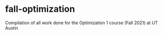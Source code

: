 # fall-optimization
Compilation of all work done for the Optimization 1 course (Fall 2021) at UT Austin

